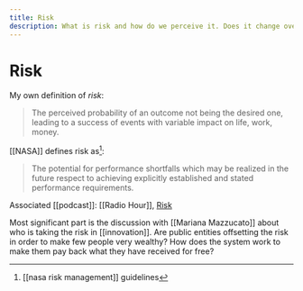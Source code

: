 ```yaml
---
title: Risk
description: What is risk and how do we perceive it. Does it change over time
---
```


# Risk
My own definition of *risk*:

> The perceived probability of an outcome not being the desired one, leading to a success of events with variable impact on life, work, money.

[[NASA]] defines risk as[^1]:

> The potential for performance shortfalls which may be realized in the future respect to achieving explicitly established and stated performance requirements. 

Associated [[podcast]]: [[Radio Hour]], [Risk](https://www.npr.org/programs/ted-radio-hour/774089216/risk?t=1588508817751)

Most significant part is the discussion with [[Mariana Mazzucato]] about who is taking the risk in [[innovation]]. Are public entities offsetting the risk in order to make few people very wealthy? How does the system work to make them pay back what they have received for free? 


[^1]: [[nasa risk management]] guidelines